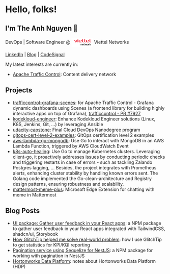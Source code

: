 # Hello, folks!

## I'm The Anh Nguyen 👋

DevOps | Software Engineer @ <img align="center" src="./assets/viettel_networks.png" alt="VPBank" height="30" /> Viettel Networks

[LinkedIn](https://www.linkedin.com/in/ntheanh201/) | [Blog](https://ntheanh201.id.vn/) | [CodeSignal](https://app.codesignal.com/profile/ntheanh201)

My latest interests are currently in:

- [Apache Traffic Control](https://github.com/apache/trafficcontrol/pulls?q=is%3Apr+author%3Antheanh201+): Content delivery network

## Projects

- [trafficcontrol-grafana-scenes](https://github.com/ntheanh201/trafficcontrol-grafana-scenes): for Apache Traffic Control - Grafana dynamic dashboards using Scenes (a frontend library for building highly interactive apps on top of Grafana), [trafficcontrol - PR #7927](https://github.com/apache/trafficcontrol/pull/7927)
- [kodekloud-engineer](https://github.com/ntheanh201/kodekloud-engineer): Enhance Kodekloud Engineer solutions (Linux, K8S, Jenkins, Git, ...) by leveraging Ansible 
- [udacity-capstone](https://github.com/ntheanh201/udacity-capstone): Final Cloud DevOps Nanodegree program
- [gitops-cert-level-2-examples](https://github.com/ntheanh201/gitops-cert-level-2-examples): GitOps certification level 2 examples
- [aws-lambda-go-mongodb](https://github.com/ntheanh201/aws-lambda-go-mongodb): Use Go to interact with MongoDB in an AWS Lambda Function, triggered by AWS CloudWatch Event
- [k8s-auto-healing](https://github.com/ntheanh201/k8s-auto-healing): Use Go to manage Kubernetes clusters. Leveraging client-go, it proactively addresses issues by conducting periodic checks and triggering restarts in case of errors - such as tackling Zalando Postgres lagging, ... Besides, the project integrates with Prometheus alerts, enhancing cluster stability by handling known errors sent. The Golang code implemented the Go-clean-architecture and Registry design patterns, ensuring robustness and scalability.
- [mattermost-meme-plus](https://github.com/ntheanh201/mattermost-meme-plus): Microsoft Edge Extension for chatting with meme in Mattermost

## Blog Posts

- [UI package: Gather user feedback in your React apps](https://dev.to/ntheanh201/ui-package-gather-user-feedback-in-your-react-apps-2g09): a NPM package to gather user feedback in your React apps integrated with TailwindCSS, shadcn/ui, Storybook
- [How GlitchTip helped me solve real-world problem](https://ntheanh201.id.vn/articles/how-glitchtip-helped-me-solve-real-world-problem.html):
  how I use GlitchTip to get statistics for KPI/KQI reporting
- [Pagination service using Sequelize for NestJS](https://ntheanh201.id.vn/articles/pagination-service-using-sequelize-for-nestjs.html):
  a NPM package for working with pagination in NestJS 
- [Hortonworks Data Platform](https://github.com/ntheanh201/hortonworks-data-platform): notes about Hortonworks Data Platform (HDP)
